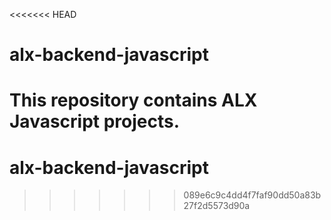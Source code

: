 <<<<<<< HEAD
# alx-backend-javascript
This repository contains ALX Javascript projects.
=======
# alx-backend-javascript
>>>>>>> 089e6c9c4dd4f7faf90dd50a83b27f2d5573d90a
